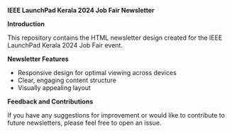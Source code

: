 **IEEE LaunchPad Kerala 2024 Job Fair Newsletter**

**Introduction**

This repository contains the HTML newsletter design created for the IEEE LaunchPad Kerala 2024 Job Fair event.

**Newsletter Features**

* Responsive design for optimal viewing across devices
* Clear, engaging content structure
* Visually appealing layout




**Feedback and Contributions**

If you have any suggestions for improvement or would like to contribute to future newsletters, please feel free to open an issue.
 
